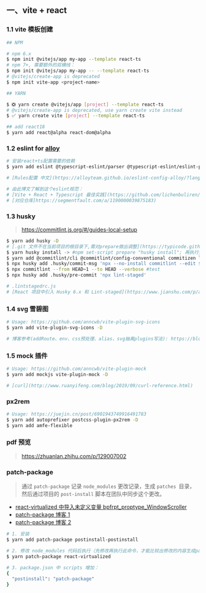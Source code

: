 ## 一、vite + react

### 1.1 vite 模板创建

```bash
## NPM

# npm 6.x
$ npm init @vitejs/app my-app --template react-ts
# npm 7+, 需要额外的双横线：
$ npm init @vitejs/app my-app -- --template react-ts
# @vitejs/create-app is deprecated
$ npm init vite-app <project-name>

## YARN

$ ❎ yarn create @vitejs/app [project] --template react-ts
# @vitejs/create-app is deprecated, use yarn create vite instead
$ ✅ yarn create vite [project] --template react-ts

## add react18
$ yarn add react@alpha react-dom@alpha
```

### 1.2 eslint for [alloy](https://www.npmjs.com/package/eslint-config-alloy)

```bash
# 安装react+ts配置需要的依赖
$ yarn add eslint @typescript-eslint/parser @typescript-eslint/eslint-plugin eslint-plugin-react eslint-config-alloy babel-eslint eslint-plugin-prettier prettier -D

# [Rules配置 中文](https://alloyteam.github.io/eslint-config-alloy/?language=zh-CN)

# 由此博文了解到这个eslint规范：
# [Vite + React + Typescript 最佳实践](https://github.com/lichenbuliren/fe-project-base)
# [对应仓库]https://segmentfault.com/a/1190000039875183)
```

### 1.3 husky

> https://commitlint.js.org/#/guides-local-setup

```bash
$ yarn add husky -D
# [.git 文件不在当前项目的根目录下,需对prepare做出调整](https://typicode.github.io/husky/#/?id=custom-directory)
$ yarn husky install -> #npm set-script prepare "husky install"; 再执行生成.husky文件夹
$ yarn add @commitlint/cli @commitlint/config-conventional commitizen lint-staged -D
$ npx husky add .husky/commit-msg 'npx --no-install commitlint --edit $1'
$ npx commitlint --from HEAD~1 --to HEAD --verbose #test
$ npx husky add .husky/pre-commit 'npx lint-staged'

# .lintstagedrc.js
# [React 项目中引入 Husky 6.x 和 Lint-staged](https://www.jianshu.com/p/a7cea983e7a2)
```

### 1.4 svg 雪碧图

```bash
# Usage: https://github.com/anncwb/vite-plugin-svg-icons
$ yarn add vite-plugin-svg-icons -D

# 博客参考(addRoute、env、css预处理、alias、svg抽离plugins写法): https://blog.csdn.net/weixin_43368335/article/details/113868053
```

### 1.5 mock 插件

```bash
# Usage: https://github.com/anncwb/vite-plugin-mock
$ yarn add mockjs vite-plugin-mock -D

# [curl](http://www.ruanyifeng.com/blog/2019/09/curl-reference.html)
```

### px2rem

```bash
# Usage: https://juejin.cn/post/6901943749916491783
$ yarn add autoprefixer postcss-plugin-px2rem -D
$ yarn add amfe-flexible
```

### pdf 预览

> https://zhuanlan.zhihu.com/p/129007002

### patch-package

> 通过 `patch-package` 记录 `node_modules` 更改记录，生成 `patches `目录，然后通过项目的 `post-install` 脚本在团队中同步这个更改。

- [react-virtualized 中导入未定义变量 bpfrpt_proptype_WindowScroller](https://juejin.cn/post/7005731645911203877)
- [patch-package 博客 1](https://blog.csdn.net/ghosind/article/details/83692873)
- [patch-package 博客 2](https://blog.csdn.net/qq_23334071/article/details/114736831)

```bash
# 1. 安装
$ yarn add patch-package postinstall-postinstall

# 2. 修改 node_modules 代码后执行（先修改再执行此命令，才能比较出修改的内容生成patch文件）：
$ yarn patch-package react-virtualized

# 3. package.json 中 scripts 增加：
{
  "postinstall": "patch-package"
}
```
